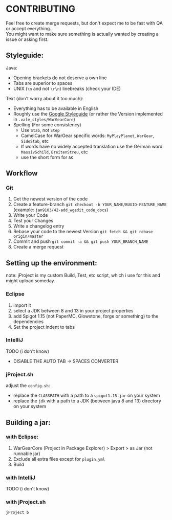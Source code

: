# CONTRIBUTING
Feel free to create merge requests, but don't expect me to be fast with QA or accept everything.  
You might want to make sure something is actually wanted by creating a issue or asking first.

## Styleguide:
Java:
- Opening brackets do not deserve a own line
- Tabs are superior to spaces
- UNIX (`\n` and not `\r\n`) linebreaks (check your IDE)

Text (don't worry about it too much):
- Everything has to be available in English
- Roughly use the [Google Styleguide](https://developers.google.com/style) (or rather the Version implemented in `.vale_styles/WarGearCore`)
- Spelling (For some consistency)
	- Use `Stab`, not `Step`
	- CamelCase for WarGear specific words: `MyPlayPlanet`, `WarGear`, `SideStab`, etc
	- If words have no widely accepted translation use the German word: `MassivSchild`, `BreitenStreu`, etc
	- use the short form for `AK`

## Workflow
### Git
1. Get the newest version of the code
1. Create a feature-branch `git checkout -b YOUR_NAME/BUGID-FEATURE_NAME` (example: `jan9103/42-add_wgedit_code_docs`)
1. Write your Code
1. Test your Changes
1. Write a changelog entry
1. Rebase your code to the newest Version `git fetch && git rebase origin/master`
1. Commit and push `git commit -a && git push YOUR_BRANCH_NAME`
1. Create a merge request

## Setting up the environment:
note: jProject is my custom Build, Test, etc script, which i use for this and might upload someday.

### Eclipse
1. import it
1. select a JDK between 8 and 13 in your project properties
1. add Spigot 1.15 (not PaperMC, Glowstone, forge or something) to the dependencies
1. Set the project indent to tabs

### IntelliJ
TODO (i don't know)
- DISABLE THE AUTO TAB -> SPACES CONVERTER

### jProject.sh
adjust the `config.sh`:
- replace the `CLASSPATH` with a path to a `spigot1.15.jar` on your system
- replace the `jdk` with a path to a JDK (between java 8 and 13) directory on your system

## Building a jar:
### with Eclipse:
1. WarGearCore (Project in Package Explorer) > Export > as Jar (not runnable jar)
2. Exclude all extra files except for `plugin.yml`
3. Build

### with IntelliJ
TODO (i don't know)

### with jProject.sh
`jProject b`

